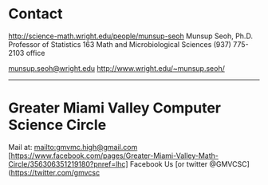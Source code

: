 ﻿# Contact
<http://science-math.wright.edu/people/munsup-seoh>
Munsup Seoh, Ph.D.
Professor of Statistics
163 Math and Microbiological Sciences
(937) 775-2103 office
  
[munsup.seoh@wright.edu](mailto:munsup.seoh@wright.edu)
<http://www.wright.edu/~munsup.seoh/>

---

# Greater Miami Valley Computer Science Circle

Mail at: [mailto:gmvmc.high@gmail.com](GMVCSC@gmail.com)
    [https://www.facebook.com/pages/Greater-Miami-Valley-Math-Circle/356306351219180?pnref=lhc] Facebook Us
    [or twitter @GMVCSC](https://twitter.com/gmvcsc